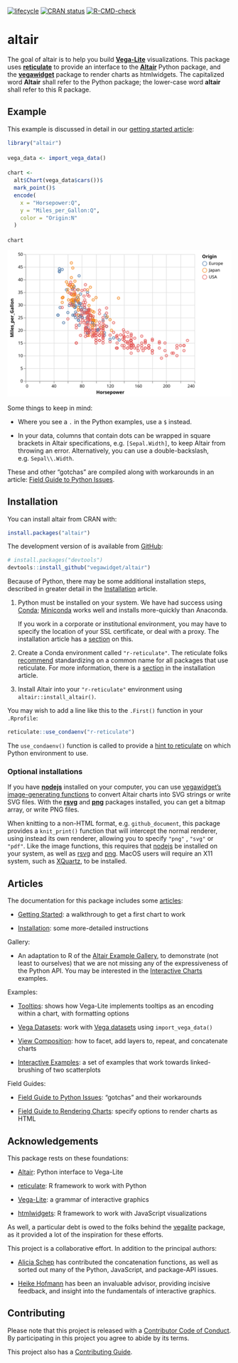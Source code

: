
<!-- README.md is generated from README.Rmd. Please edit that file -->

<!-- badges: start -->

[![lifecycle](https://img.shields.io/badge/lifecycle-maturing-blue.svg)](https://www.tidyverse.org/lifecycle/#maturing)
[![CRAN
status](https://www.r-pkg.org/badges/version/altair)](https://cran.r-project.org/package=altair)
[![R-CMD-check](https://github.com/vegawidget/altair/workflows/R-CMD-check/badge.svg)](https://github.com/vegawidget/altair/actions)
<!-- badges: end -->

# altair

The goal of altair is to help you build
[**Vega-Lite**](https://vega.github.io/vega-lite/) visualizations. This
package uses [**reticulate**](https://rstudio.github.io/reticulate/) to
provide an interface to the [**Altair**](https://altair-viz.github.io)
Python package, and the
[**vegawidget**](https://vegawidget.github.io/vegawidget/) package to
render charts as htmlwidgets. The capitalized word **Altair** shall
refer to the Python package; the lower-case word **altair** shall refer
to this R package.

## Example

This example is discussed in detail in our [getting started
article](https://vegawidget.github.io/altair/articles/altair.html):

``` r
library("altair")

vega_data <- import_vega_data()

chart <- 
  alt$Chart(vega_data$cars())$
  mark_point()$
  encode(
    x = "Horsepower:Q",
    y = "Miles_per_Gallon:Q",
    color = "Origin:N"
  )

chart
```

![](man/figures/README-example-1.svg)<!-- -->

Some things to keep in mind:

  - Where you see a `.` in the Python examples, use a `$` instead.

  - In your data, columns that contain dots can be wrapped in square
    brackets in Altair specifications, e.g. `[Sepal.Width]`, to keep
    Altair from throwing an error. Alternatively, you can use a
    double-backslash, e.g. `Sepal\\.Width`.

These and other “gotchas” are compiled along with workarounds in an
article: [Field Guide to Python
Issues](https://vegawidget.github.io/altair/articles/field-guide-python.html).

## Installation

You can install altair from CRAN with:

``` r
install.packages("altair")
```

The development version of is available from
[GitHub](https://github.com/vegawidget/altair/):

``` r
# install.packages("devtools")
devtools::install_github("vegawidget/altair") 
```

Because of Python, there may be some additional installation steps,
described in greater detail in the
[Installation](https://vegawidget.github.io/altair/articles/installation.html)
article.

1.  Python must be installed on your system. We have had success using
    [Conda](https://conda.io/docs);
    [Miniconda](https://conda.io/docs/user-guide/install/download.html#anaconda-or-miniconda)
    works well and installs more-quickly than Anaconda.
    
    If you work in a corporate or institutional environment, you may
    have to specify the location of your SSL certificate, or deal with a
    proxy. The installation article has a
    [section](https://vegawidget.github.io/altair/articles/installation.html#proxies)
    on this.

2.  Create a Conda environment called `"r-reticulate"`. The reticulate
    folks
    [recommend](https://rstudio.github.io/reticulate/articles/python_packages.html)
    standardizing on a common name for all packages that use reticulate.
    For more information, there is a
    [section](https://vegawidget.github.io/altair/articles/installation.html#python-env)
    in the installation article.

3.  Install Altair into your `"r-reticulate"` environment using
    `altair::install_altair()`.

You may wish to add a line like this to the `.First()` function in your
`.Rprofile`:

``` r
reticulate::use_condaenv("r-reticulate")
```

The `use_condaenv()` function is called to provide a [hint to
reticulate](https://rstudio.github.io/reticulate/articles/versions.html#order-of-discovery)
on which Python environment to use.

### Optional installations

If you have **[nodejs](https://nodejs.org)** installed on your computer,
you can use [vegawidget’s image-generating
functions](https://vegawidget.github.io/vegawidget/reference/image.html)
to convert Altair charts into SVG strings or write SVG files. With the
**[rsvg](https://CRAN.R-project.org/package=rsvg)** and
**[png](https://CRAN.R-project.org/package=png)** packages installed,
you can get a bitmap array, or write PNG files.

When knitting to a non-HTML format, e.g. `github_document`, this package
provides a `knit_print()` function that will intercept the normal
renderer, using instead its own renderer, allowing you to specify
`"png"` , `"svg"` or `"pdf"`. Like the image functions, this requires
that [nodejs](https://nodejs.org) be installed on your system, as well
as [rsvg](https://cran.r-project.org/package=rsvg) and
[png](https://cran.r-project.org/package=png). MacOS users will require
an X11 system, such as [XQuartz](https://www.xquartz.org), to be
installed.

## Articles

The documentation for this package includes some
[articles](https://vegawidget.github.io/altair/articles/index.html):

  - [Getting
    Started](https://vegawidget.github.io/altair/articles/altair.html):
    a walkthrough to get a first chart to work

  - [Installation](https://vegawidget.github.io/altair/articles/installation.html):
    some more-detailed instructions

Gallery:

  - An adaptation to R of the [Altair Example
    Gallery](https://altair-viz.github.io/gallery/), to demonstrate (not
    least to ourselves) that we are not missing any of the
    expressiveness of the Python API. You may be interested in the
    [Interactive
    Charts](https://vegawidget.github.io/altair/articles/example-gallery-08-interactive-charts.html)
    examples.

Examples:

  - [Tooltips](https://vegawidget.github.io/altair/articles/tooltips.html):
    shows how Vega-Lite implements tooltips as an encoding within a
    chart, with formatting options

  - [Vega
    Datasets](https://vegawidget.github.io/altair/articles/vega-datasets.html):
    work with [Vega
    datasets](https://github.com/altair-viz/vega_datasets) using
    `import_vega_data()`

  - [View
    Composition](https://vegawidget.github.io/altair/articles/view-composition.html):
    how to facet, add layers to, repeat, and concatenate charts

  - [Interactive
    Examples](https://vegawidget.github.io/altair/articles/interactive.html):
    a set of examples that work towards linked-brushing of two
    scatterplots

Field Guides:

  - [Field Guide to Python
    Issues](https://vegawidget.github.io/altair/articles/field-guide-python.html):
    “gotchas” and their workarounds

  - [Field Guide to Rendering
    Charts](https://vegawidget.github.io/altair/articles/field-guide-rendering.html):
    specify options to render charts as HTML

## Acknowledgements

This package rests on these foundations:

  - [Altair](https://altair-viz.github.io): Python interface to
    Vega-Lite

  - [reticulate](https://rstudio.github.io/reticulate/): R framework to
    work with Python

  - [Vega-Lite](https://vega.github.io/vega-lite/): a grammar of
    interactive graphics

  - [htmlwidgets](https://www.htmlwidgets.org/): R framework to work
    with JavaScript visualizations

As well, a particular debt is owed to the folks behind the
[vegalite](https://github.com/hrbrmstr/vegalite) package, as it provided
a lot of the inspiration for these efforts.

This project is a collaborative effort. In addition to the principal
authors:

  - [Alicia Schep](https://github.com/AliciaSchep) has contributed the
    concatenation functions, as well as sorted out many of the Python,
    JavaScript, and package-API issues.

  - [Heike Hofmann](https://github.com/heike) has been an invaluable
    advisor, providing incisive feedback, and insight into the
    fundamentals of interactive graphics.

## Contributing

Please note that this project is released with a [Contributor Code of
Conduct](https://vegawidget.github.io/altair/CODE_OF_CONDUCT.html). By
participating in this project you agree to abide by its terms.

This project also has a [Contributing
Guide](https://vegawidget.github.io/altair/CONTRIBUTING.html).
